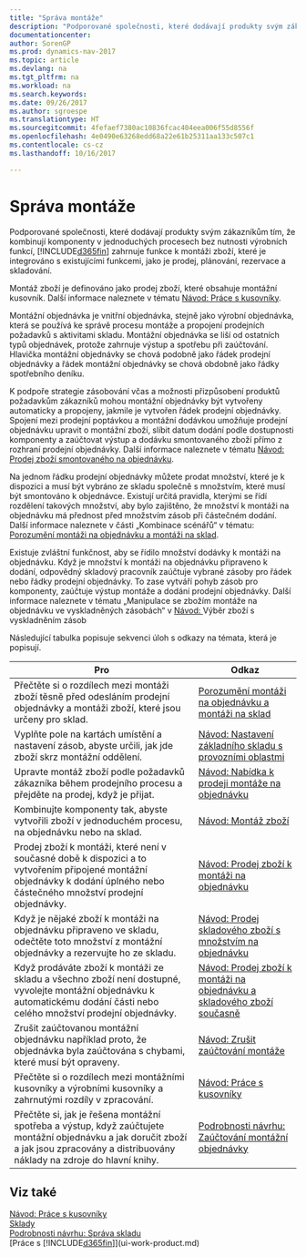 ```yaml
---
title: "Správa montáže"
description: "Podporované společnosti, které dodávají produkty svým zákazníkům tím, že kombinují komponenty v jednoduchých procesech bez nutnosti výrobních funkcí, ale s funkcemi pro montáž zboží, které se integrují s existujícími funkcemi, jako je prodej, plánování, rezervace a skladování."
documentationcenter: 
author: SorenGP
ms.prod: dynamics-nav-2017
ms.topic: article
ms.devlang: na
ms.tgt_pltfrm: na
ms.workload: na
ms.search.keywords: 
ms.date: 09/26/2017
ms.author: sgroespe
ms.translationtype: HT
ms.sourcegitcommit: 4fefaef7380ac10836fcac404eea006f55d8556f
ms.openlocfilehash: 4e0490e63268edd68a22e61b25311aa133c507c1
ms.contentlocale: cs-cz
ms.lasthandoff: 10/16/2017

---
```

# <a name="assembly-management"></a>Správa montáže
Podporované společnosti, které dodávají produkty svým zákazníkům tím, že kombinují komponenty v jednoduchých procesech bez nutnosti výrobních funkcí, [!INCLUDE[d365fin](includes/d365fin_md.md)] zahrnuje funkce k montáži zboží, které je integrováno s existujícími funkcemi, jako je prodej, plánování, rezervace a skladování.  

 Montáž zboží je definováno jako prodej zboží, které obsahuje montážní kusovník. Další informace naleznete v tématu [Návod: Práce s kusovníky](inventory-how-work-BOMs.md).

 Montážní objednávka je vnitřní objednávka, stejně jako výrobní objednávka, která se používá ke správě procesu montáže a propojení prodejních požadavků s aktivitami skladu. Montážní objednávka se liší od ostatních typů objednávek, protože zahrnuje výstup a spotřebu při zaúčtování. Hlavička montážní objednávky se chová podobně jako řádek prodejní objednávky a řádek montážní objednávky se chová obdobně jako řádky spotřebního deníku.  

 K podpoře strategie zásobování včas a možnosti přizpůsobení produktů požadavkům zákazníků mohou montážní objednávky být vytvořeny automaticky a propojeny, jakmile je vytvořen řádek prodejní objednávky. Spojení mezi prodejní poptávkou a montážní dodávkou umožňuje prodejní objednávku upravit o  montážní zboží, slíbit datum dodání podle dostupnosti komponenty a zaúčtovat výstup a dodávku smontovaného zboží přímo z rozhraní prodejní objednávky. Další informace naleznete v tématu [Návod: Prodej zboží smontovaného na objednávku](assembly-how-to-sell-items-assembled-to-order.md).  

 Na jednom řádku prodejní objednávky můžete prodat množství, které je k dispozici a musí být vybráno ze skladu společně s množstvím, které musí být smontováno k objednávce. Existují určitá pravidla, kterými se řídí rozdělení takových množství, aby bylo zajištěno, že množství k montáži na objednávku má přednost před množstvím zásob při částečném dodání. Další informace naleznete v části „Kombinace scénářů“ v tématu: [Porozumění montáži na objednávku a montáži na sklad](assembly-assemble-to-order-or-assemble-to-stock.md).  

 Existuje zvláštní funkčnost, aby se řídilo množství dodávky k montáži na objednávku. Když je množství k montáži na objednávku připraveno k dodání, odpovědný skladový pracovník zaúčtuje vybrané zásoby pro řádek nebo řádky prodejní objednávky. To zase vytváří pohyb zásob pro komponenty, zaúčtuje výstup montáže a dodání prodejní objednávky. Další informace naleznete v tématu „Manipulace se zbožím montáže na objednávku ve vyskladněných zásobách“ v [Návod: ](warehouse-how-to-pick-items-with-inventory-picks.md)Výběr zboží s vyskladněním zásob

Následující tabulka popisuje sekvenci úloh s odkazy na témata, která je popisují.   

|**Pro**|**Odkaz**|  
|------------|-------------|  
|Přečtěte si o rozdílech mezi montáži zboží těsně před odesláním prodejní objednávky a montáži zboží, které jsou určeny pro sklad.|[Porozumění montáži na objednávku a montáži na sklad](assembly-assemble-to-order-or-assemble-to-stock.md)|
|Vyplňte pole na kartách umístění a nastavení zásob, abyste určili, jak jde zboží skrz montážní oddělení.|[Návod: Nastavení základního skladu s provozními oblastmi](warehouse-how-to-set-up-basic-warehouses-with-operations-areas.md)|
|Upravte montáž zboží podle požadavků zákazníka během prodejního procesu a přejděte na prodej, když je přijat.|[Návod: Nabídka k prodeji montáže na objednávku](assembly-how-to-quote-an-assemble-to-order-sale.md)|
|Kombinujte komponenty tak, abyste vytvořili zboží v jednoduchém procesu, na objednávku nebo na sklad.|[Návod: Montáž zboží](assembly-how-to-assemble-items.md)|  
|Prodej zboží k montáži, které není v současné době k dispozici a to vytvořením připojené montážní objednávky k dodání úplného nebo částečného množství prodejní objednávky.|[Návod: Prodej zboží k montáži na objednávku](assembly-how-to-sell-items-assembled-to-order.md)|
|Když je nějaké zboží k montáži na objednávku připraveno ve skladu, odečtěte toto množství z montážní objednávky a rezervujte ho ze skladu.|[Návod: Prodej skladového zboží s množstvím na objednávku](assembly-how-to-sell-inventory-items-in-assemble-to-order-flows.md)|  
|Když prodáváte zboží k montáži ze skladu a všechno zboží není dostupné, vyvolejte montážní objednávku k automatickému dodání části nebo celého množství prodejní objednávky.|[Návod: Prodej zboží k montáži na objednávku a skladového zboží současně](assembly-how-to-sell-assemble-to-order-items-and-inventory-items-together.md)|
|Zrušit zaúčtovanou montážní objednávku například proto, že objednávka byla zaúčtována s chybami, které musí být opraveny.|[Návod: Zrušit zaúčtování montáže](assembly-how-to-undo-assembly-posting.md)|
|Přečtěte si o rozdílech mezi montážními kusovníky a výrobními kusovníky a zahrnutými rozdíly v zpracování.|[Návod: Práce s kusovníky](inventory-how-work-BOMs.md)|
|Přečtěte si, jak je řešena montážní spotřeba a výstup, když zaúčtujete montážní objednávku a jak doručit zboží a jak jsou zpracovány a distribuovány náklady na zdroje do hlavní knihy.|[Podrobnosti návrhu: Zaúčtování montážní objednávky](design-details-assembly-order-posting.md)|  

## <a name="see-also"></a>Viz také  
[Návod: Práce s kusovníky](inventory-how-work-BOMs.md)  
[Sklady](inventory-manage-inventory.md)  
[Podrobnosti návrhu: Správa skladu](design-details-warehouse-management.md)  
[Práce s [!INCLUDE[d365fin](includes/d365fin_md.md)]](ui-work-product.md)

